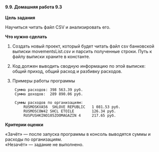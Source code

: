 #### 9.9. Домашняя работа 9.3

**Цель задания**

Научиться читать файл CSV и анализировать его.

**Что нужно сделать**

1. Создать новый проект, который будет читать файл csv банковской выписки movementsList.csv и парсить полученные строки. Путь к файлу выписки храните в константе.
2. Код должен выводить сводную информацию по этой выписке: общий приход, общий расход и разбивку расходов.
3. Примеры работы программы

        Сумма расходов: 398 563.39 руб.
        Сумма доходов:  289 890.06 руб.

        Суммы расходов по организациям:
            RUSMOSKVA56  SHLOVE REPUBLIC   1 081.53 руб.
            RUSMOSCOW42 SHCL ETOILE        126.34 руб.
            RUSPUSHKINO105ZOOMAGAZIN 4     217.65 руб.

**Критерии оценки**

«Зачёт» — после запуска программы в консоль выводятся суммы и расходы по организациям.  
«Незачёт» — задание не выполнено.  

